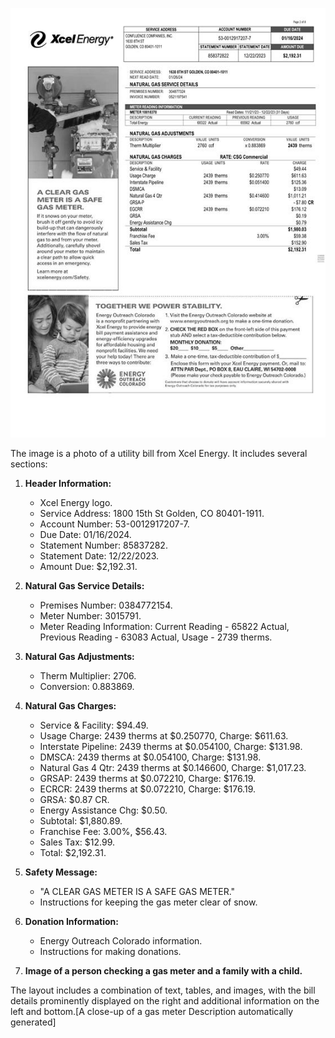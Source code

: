 ![](images/img-0.jpeg)

The image is a photo of a utility bill from Xcel Energy. It includes several sections:

1. **Header Information:**
   - Xcel Energy logo.
   - Service Address: 1800 15th St Golden, CO 80401-1911.
   - Account Number: 53-0012917207-7.
   - Due Date: 01/16/2024.
   - Statement Number: 85837282.
   - Statement Date: 12/22/2023.
   - Amount Due: $2,192.31.

2. **Natural Gas Service Details:**
   - Premises Number: 0384772154.
   - Meter Number: 3015791.
   - Meter Reading Information: Current Reading - 65822 Actual, Previous Reading - 63083 Actual, Usage - 2739 therms.

3. **Natural Gas Adjustments:**
   - Therm Multiplier: 2706.
   - Conversion: 0.883869.

4. **Natural Gas Charges:**
   - Service & Facility: $94.49.
   - Usage Charge: 2439 therms at $0.250770, Charge: $611.63.
   - Interstate Pipeline: 2439 therms at $0.054100, Charge: $131.98.
   - DMSCA: 2439 therms at $0.054100, Charge: $131.98.
   - Natural Gas 4 Qtr: 2439 therms at $0.146600, Charge: $1,017.23.
   - GRSAP: 2439 therms at $0.072210, Charge: $176.19.
   - ECRCR: 2439 therms at $0.072210, Charge: $176.19.
   - GRSA: $0.87 CR.
   - Energy Assistance Chg: $0.50.
   - Subtotal: $1,880.89.
   - Franchise Fee: 3.00%, $56.43.
   - Sales Tax: $12.99.
   - Total: $2,192.31.

5. **Safety Message:**
   - "A CLEAR GAS METER IS A SAFE GAS METER."
   - Instructions for keeping the gas meter clear of snow.

6. **Donation Information:**
   - Energy Outreach Colorado information.
   - Instructions for making donations.

7. **Image of a person checking a gas meter and a family with a child.**

The layout includes a combination of text, tables, and images, with the bill details prominently displayed on the right and additional information on the left and bottom.[A close-up of a gas meter Description automatically generated]

